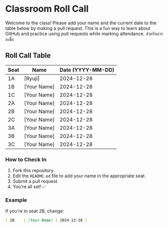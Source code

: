 # Classroom Roll Call

Welcome to the class! Please add your name and the current date to the table below by making a pull request. This is a fun way to learn about GitHub and practice using pull requests while marking attendance. สำหรับการลงชื่อ

## Roll Call Table

| Seat  | Name           | Date (YYYY-MM-DD) |
|-------|----------------|--------------------|
| 1A    | [Ryuji]    | 2024-12-28        |
| 1B    | [Your Name]    | 2024-12-28        |
| 1C    | [Your Name]    | 2024-12-28        |
| 2A    | [Your Name]    | 2024-12-28        |
| 2B    | [Your Name]    | 2024-12-28        |
| 2C    | [Your Name]    | 2024-12-28        |
| 3A    | [Your Name]    | 2024-12-28        |
| 3B    | [Your Name]    | 2024-12-28        |
| 3C    | [Your Name]    | 2024-12-28        |

### How to Check In
1. Fork this repository.
2. Edit the `README.md` file to add your name in the appropriate seat.
3. Submit a pull request.
4. You're all set! ✅

### Example
If you're in seat 2B, change:
```markdown
| 2B    | [Your Name] | 2024-12-28 |
